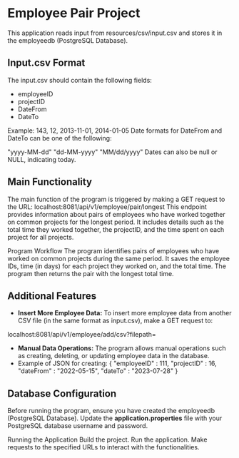 

# Employee Pair Project
This application reads input from resources/csv/input.csv and stores it in the employeedb (PostgreSQL Database).

## Input.csv Format
The input.csv should contain the following fields:

- employeeID
- projectID
- DateFrom
- DateTo

Example:
143, 12, 2013-11-01, 2014-01-05
Date formats for DateFrom and DateTo can be one of the following:

"yyyy-MM-dd"
"dd-MM-yyyy"
"MM/dd/yyyy"
Dates can also be null or NULL, indicating today.

## Main Functionality
The main function of the program is triggered by making a GET request to the URL:
localhost:8081/api/v1/employee/pair/longest
This endpoint provides information about pairs of employees who have worked together on common projects for the longest period.
It includes details such as the total time they worked together, the projectID, and the time spent on each project for all projects.

Program Workflow
The program identifies pairs of employees who have worked on common projects during the same period. 
It saves the employee IDs, time (in days) for each project they worked on, and the total time. 
The program then returns the pair with the longest total time.

## Additional Features
- **Insert More Employee Data:**
To insert more employee data from another CSV file (in the same format as input.csv), make a GET request to:

localhost:8081/api/v1/employee/add/csv?filepath=<YourFilePath>
- **Manual Data Operations:**
The program allows manual operations such as creating, deleting, or updating employee data in the database.
- Example of JSON for creating: 
 {
  "employeeID" : 111,
  "projectID" : 16,
  "dateFrom" : "2022-05-15",
  "dateTo" : "2023-07-28"
  }

## Database Configuration
Before running the program, ensure you have created the employeedb (PostgreSQL Database). Update the **application.properties** file with your PostgreSQL database username and password.

Running the Application
Build the project.
Run the application.
Make requests to the specified URLs to interact with the functionalities.